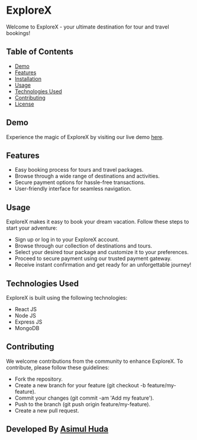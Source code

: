 # ExploreX

Welcome to ExploreX - your ultimate destination for tour and travel bookings!

## Table of Contents

- [Demo](#demo)
- [Features](#features)
- [Installation](#installation)
- [Usage](#usage)
- [Technologies Used](#technologies-used)
- [Contributing](#contributing)
- [License](#license)

## Demo

Experience the magic of ExploreX by visiting our live demo [here](https://explore-x-7c7b5.web.app/).

## Features

- Easy booking process for tours and travel packages.
- Browse through a wide range of destinations and activities.
- Secure payment options for hassle-free transactions.
- User-friendly interface for seamless navigation.

## Usage
ExploreX makes it easy to book your dream vacation. Follow these steps to start your adventure:

- Sign up or log in to your ExploreX account.
- Browse through our collection of destinations and tours.
- Select your desired tour package and customize it to your preferences.
- Proceed to secure payment using our trusted payment gateway.
- Receive instant confirmation and get ready for an unforgettable journey!

## Technologies Used
ExploreX is built using the following technologies:

- React JS
- Node JS
- Express JS
- MongoDB

## Contributing
We welcome contributions from the community to enhance ExploreX. To contribute, please follow these guidelines:

- Fork the repository.
- Create a new branch for your feature (git checkout -b feature/my-feature).
- Commit your changes (git commit -am 'Add my feature').
- Push to the branch (git push origin feature/my-feature).
- Create a new pull request.

## Developed By [Asimul Huda](https://www.linkedin.com/in/asimulhuda/)
